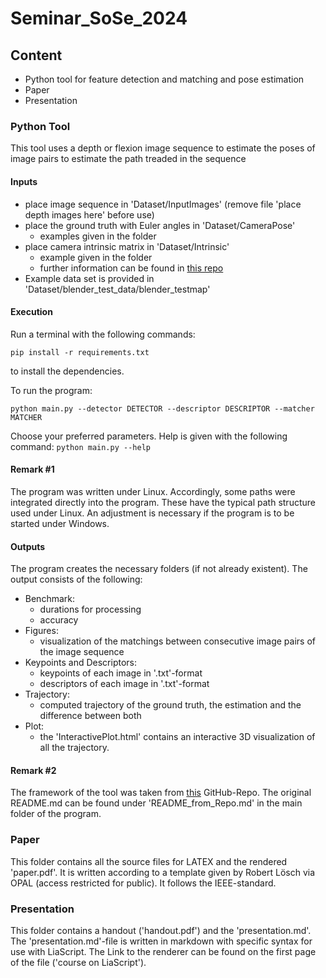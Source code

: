# Seminar_SoSe_2024

## Content

- Python tool for feature detection and matching and pose estimation
- Paper
- Presentation

### Python Tool

This tool uses a depth or flexion image sequence to estimate the poses of image pairs to estimate the path treaded in the sequence

#### Inputs

- place image sequence in 'Dataset/InputImages' (remove file 'place depth images here' before use)
- place the ground truth with Euler angles in 'Dataset/CameraPose'
  - examples given in the folder
- place camera intrinsic matrix in 'Dataset/Intrinsic'
  - example given in the folder
  - further information can be found in [this repo](https://github.com/TUBAF-IFI-VR/Projektseminar22-23)
- Example data set is provided in 'Dataset/blender_test_data/blender_testmap'

#### Execution

Run a terminal with the following commands:

`pip install -r requirements.txt`

to install the dependencies.

To run the program:

`python main.py --detector DETECTOR --descriptor DESCRIPTOR --matcher MATCHER`

Choose your preferred parameters. Help is given with the following command:
`python main.py --help`



#### Remark #1

The program was written under Linux. Accordingly, some paths were integrated directly into the program. These have the typical path structure used under Linux. An adjustment is necessary if the program is to be started under Windows.

#### Outputs

The program creates the necessary folders (if not already existent). The output consists of the following:

- Benchmark:
  - durations for processing
  - accuracy
- Figures:
  - visualization of the matchings between consecutive image pairs of the image sequence
- Keypoints and Descriptors:
  - keypoints of each image in '.txt'-format
  - descriptors of each image in '.txt'-format
- Trajectory:
  - computed trajectory of the ground truth, the estimation and the difference between both
- Plot:
  - the 'InteractivePlot.html' contains an interactive 3D visualization of all the trajectory.

#### Remark #2

The framework of the tool was taken from [this](https://github.com/whoisraibolt/Feature-Detection-and-Matching.git) GitHub-Repo. The original README.md can be found under 'README_from_Repo.md' in the main folder of the program.

### Paper

This folder contains all the source files for LATEX and the rendered 'paper.pdf'. It is written according to a template given by Robert Lösch via OPAL (access restricted for public). It follows the IEEE-standard.

### Presentation

This folder contains a handout ('handout.pdf') and the 'presentation.md'. The 'presentation.md'-file is written in markdown with specific syntax for use with LiaScript. The Link to the renderer can be found on the first page of the file ('course on LiaScript').
